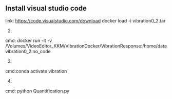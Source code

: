 ## Install visual studio code
link: https://code.visualstudio.com/download
docker load -i vibration0_2.tar 
    
    
2. 
cmd: docker run -it -v /Volumes/VideoEditor_KKM/VibrationDocker/VibrationResponse:/home/data vibration0_2:no_code

3.
cmd:conda activate vibration


4.
cmd: python Quantification.py